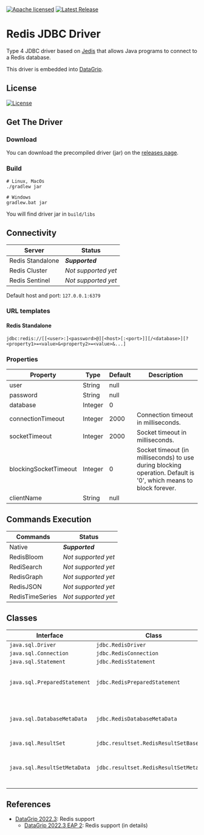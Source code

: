 [![Apache licensed](https://img.shields.io/badge/license-apache2-blue.svg)](./LICENSE)
[![Latest Release](https://img.shields.io/github/v/release/datagrip/redis-jdbc-driver?label=latest)](https://github.com/redis-stack/datgrip/releases/latest)

# Redis JDBC Driver

Type 4 JDBC driver based on [Jedis](https://github.com/redis/jedis) that allows Java programs to connect to a Redis database.

This driver is embedded into [DataGrip](https://www.jetbrains.com/datagrip/).

## License

[![License](https://img.shields.io/badge/License-Apache%202.0-yellowgreen.svg)](./LICENSE)

## Get The Driver

### Download

You can download the precompiled driver (jar) on the [releases page](https://github.com/DataGrip/redis-jdbc-driver/releases).

### Build

```
# Linux, MacOs
./gradlew jar

# Windows
gradlew.bat jar
```

You will find driver jar in ```build/libs```

## Connectivity

| Server              | Status              |
| ------------------- | ------------------- |
| Redis Standalone    | ***Supported***     |
| Redis Cluster       | *Not supported yet* |
| Redis Sentinel      | *Not supported yet* |

Default host and port: ```127.0.0.1:6379```

### URL templates

#### Redis Standalone
```
jdbc:redis://[[<user>:]<password>@][<host>[:<port>]][/<database>][?<property1>=<value>&<property2>=<value>&...]
```

### Properties

| Property              | Type    | Default | Description                         |
| --------------------- | ------- | ------- | ----------------------------------- |
| user                  | String  | null    |                                     |
| password              | String  | null    |                                     |
| database              | Integer | 0       |                                     |
| connectionTimeout     | Integer | 2000    | Connection timeout in milliseconds. |
| socketTimeout         | Integer | 2000    | Socket timeout in milliseconds.     |
| blockingSocketTimeout | Integer | 0       | Socket timeout (in milliseconds) to use during blocking operation. Default is '0', which means to block forever. |
| clientName            | String  | null    |                                     |


## Commands Execution


| Commands        | Status              |
| --------------- | ------------------- |
| Native          | ***Supported***     |
| RedisBloom      | *Not supported yet* |
| RediSearch      | *Not supported yet* |
| RedisGraph      | *Not supported yet* |
| RedisJSON       | *Not supported yet* |
| RedisTimeSeries | *Not supported yet* |

## Classes

| Interface                       | Class                           | Comment                                                                             |
| ------------------------------- | ------------------------------- | ----------------------------------------------------------------------------------- |
|```java.sql.Driver```            |```jdbc.RedisDriver```           |                                                                                     |
|```java.sql.Connection```        |```jdbc.RedisConnection```       |                                                                                     |
|```java.sql.Statement```         |```jdbc.RedisStatement```        |                                                                                     |
|```java.sql.PreparedStatement``` |```jdbc.RedisPreparedStatement```| **Dummy implementation**: it is equivalent to ```jdbc.RedisStatement```.            |
|```java.sql.DatabaseMetaData```  |```jdbc.RedisDatabaseMetaData``` | **Minimal implementation**: it does not contain information about database objects. |
|```java.sql.ResultSet```         |```jdbc.resultset.RedisResultSetBase```|                                                                               |
|```java.sql.ResultSetMetaData``` |```jdbc.resultset.RedisResultSetMetaData```| **Partial implementation**: it contains only information about columns.   |

## References

* [DataGrip 2022.3](https://www.jetbrains.com/datagrip/whatsnew/2022-3/): Redis support
  +  [DataGrip 2022.3 EAP 2](https://blog.jetbrains.com/datagrip/2022/11/02/datagrip-2022-3-eap-2-redis-support/): Redis support (in details)
